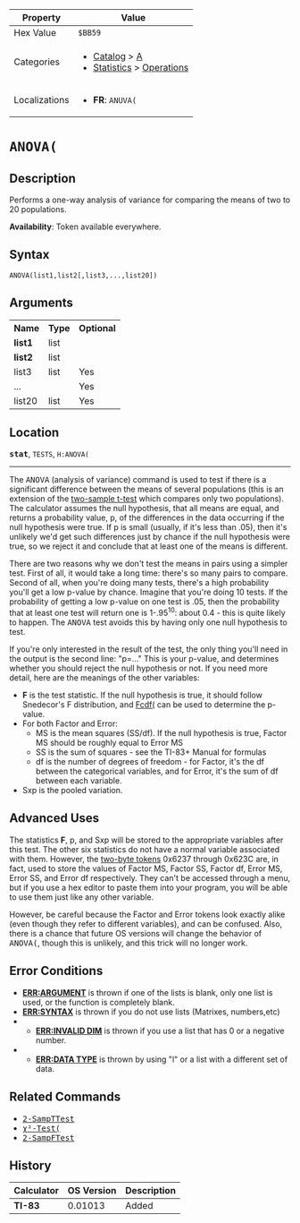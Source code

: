 | Property      | Value |
|---------------|-------|
| Hex Value     | `$BB59`|
| Categories    | <ul><li>[Catalog](<../categories/Catalog.md>) > [A](<../categories/Catalog.md#A>)</li><li>[Statistics](<../categories/Statistics.md>) > [Operations](<../categories/Statistics.md#Operations>)</li></ul> |
| Localizations | <ul><li><b>FR</b>: `ANUVA(`</li></ul> |

# `ANOVA(`

## Description
Performs a one-way analysis of variance for comparing the means of two to 20 populations.


<b>Availability</b>: Token available everywhere.

## Syntax
`ANOVA(list1,list2[,list3,...,list20])`

## Arguments
<table>
<tr><th>Name</th><th>Type</th><th>Optional</th></tr>

<tr><td><b>list1</b></td><td>list</td><td></td></tr>

<tr><td><b>list2</b></td><td>list</td><td></td></tr>

<tr><td>list3</td><td>list</td><td>Yes</td></tr>

<tr><td>...</td><td></td><td>Yes</td></tr>

<tr><td>list20</td><td>list</td><td>Yes</td></tr>

</table>

## Location
<tt><kbd><b>stat</b></kbd></tt>, `TESTS`, `H:ANOVA(`
<hr>

The <tt>ANOVA</tt> (analysis of variance) command is used to test if there is a significant difference between the means of several populations (this is an extension of the [two-sample t-test](/2-sampttest) which compares only two populations). The calculator assumes the null hypothesis, that all means are equal, and returns a probability value, p, of the differences in the data occurring if the null hypothesis were true. If p is small (usually, if it's less than .05), then it's unlikely we'd get such differences just by chance if the null hypothesis were true, so we reject it and conclude that at least one of the means is different.

There are two reasons why we don't test the means in pairs using a simpler test. First of all, it would take a long time: there's so many pairs to compare. Second of all, when you're doing many tests, there's a high probability you'll get a low p-value by chance. Imagine that you're doing 10 tests. If the probability of getting a low p-value on one test is .05, then the probability that at least one test will return one is 1-.95<sup>10</sup>: about 0.4 - this is quite likely to happen. The <tt>ANOVA</tt> test avoids this by having only one null hypothesis to test.

If you're only interested in the result of the test, the only thing you'll need in the output is the second line: "p=…" This is your p-value, and determines whether you should reject the null hypothesis or not. If you need more detail, here are the meanings of the other variables:

*   **F** is the test statistic. If the null hypothesis is true, it should follow Snedecor's F distribution, and [Fcdf(](/fcdf) can be used to determine the p-value.
*   For both Factor and Error:
    *   MS is the mean squares (SS/df). If the null hypothesis is true, Factor MS should be roughly equal to Error MS
    *   SS is the sum of squares - see the TI-83+ Manual for formulas
    *   df is the number of degrees of freedom - for Factor, it's the df between the categorical variables, and for Error, it's the sum of df between each variable.
*   Sxp is the pooled variation.

## Advanced Uses

The statistics **F**, p, and Sxp will be stored to the appropriate variables after this test. The other six statistics do not have a normal variable associated with them. However, the [two-byte tokens](/statistics-tokens) 0x6237 through 0x623C are, in fact, used to store the values of Factor MS, Factor SS, Factor df, Error MS, Error SS, and Error df respectively. They can't be accessed through a menu, but if you use a hex editor to paste them into your program, you will be able to use them just like any other variable.

However, be careful because the Factor and Error tokens look exactly alike (even though they refer to different variables), and can be confused. Also, there is a chance that future OS versions will change the behavior of <tt>ANOVA(</tt>, though this is unlikely, and this trick will no longer work.

## Error Conditions

*   **[ERR:ARGUMENT](/errors#argument)** is thrown if one of the lists is blank, only one list is used, or the function is completely blank.
*   **[ERR:SYNTAX](/errors#syntax)** is thrown if you do not use lists (Matrixes, numbers,etc)
*   * **[ERR:INVALID DIM](/errors#invalid%20dim)** is thrown if you use a list that has 0 or a negative number.
*   * **[ERR:DATA TYPE](/errors#data%20type)** is thrown by using "l" or a list with a different set of data.

## Related Commands

*   <tt><a href="/2-sampttest">2-SampTTest</a></tt>
*   <tt><a href="/chisquare-test">χ²-Test(</a></tt>
*   <tt><a href="/2-sampftest">2-SampFTest</a></tt>

## History
| Calculator | OS Version | Description |
|------------|------------|-------------|
| <b>TI-83</b> | 0.01013 | Added |


